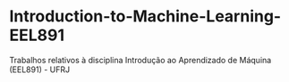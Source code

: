 # Introduction-to-Machine-Learning-EEL891
Trabalhos relativos à disciplina Introdução ao Aprendizado de Máquina (EEL891) - UFRJ
